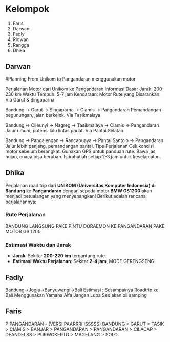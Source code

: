 # Kelompok
1. Faris
2. Darwan
3. Fadly
4. Ridwan
5. Rangga
6. Dhika

## Darwan

#Planning From Unikom to Pangandaran menggunakan motor

Perjalanan Motor dari Unikom ke Pangandaran
Informasi Dasar
Jarak: 200-230 km
Waktu Tempuh: 5-7 jam
Kendaraan: Motor
Rute yang Disarankan
Via Garut & Singaparna

Bandung → Garut → Singaparna → Ciamis → Pangandaran
Pemandangan pegunungan, jalan berkelok.
Via Tasikmalaya

Bandung → Cileunyi → Nagreg → Tasikmalaya → Ciamis → Pangandaran
Jalur umum, potensi lalu lintas padat.
Via Pantai Selatan

Bandung → Pangalengan → Rancabuaya → Pantai Santolo → Pangandaran
Jalur lebih panjang, pemandangan pantai.
Tips Perjalanan
Cek kondisi motor sebelum berangkat.
Gunakan GPS untuk panduan rute.
Bawa jas hujan, cuaca bisa berubah.
Istirahatlah setiap 2-3 jam untuk keselamatan.


## Dhika
Perjalanan road trip dari **UNIKOM (Universitas Komputer Indonesia) di Bandung** ke **Pangandaran** dengan sepeda motor **BMW GS1200** akan menjadi petualangan yang menyenangkan! Berikut adalah rencana perjalanannya:

### Rute Perjalanan
BANDUNG LANGSUNG PAKE PINTU DORAEMON KE PANGANDARAN PAKE MOTOR GS 1200

### Estimasi Waktu dan Jarak

- **Jarak**: Sekitar **200-220 km** tergantung rute.
- **Estimasi Waktu Perjalanan**: Sekitar **2-4 jam**, MODE GERENGSENG

## Fadly

Bandung->Jogja->Banyuwangi->Bali
Estimasi : Sesampainya
Roadtrip ke Bali Menggunakan Yamaha Alfa
Jangan Lupa Sediakan oli samping

## Faris

P PANGANDARAN - (VERSI PAARRRIIISSSSS)
BANDUNG > GARUT > TASIK > CIAMIS > BANJAR > PANGANDARAN > PANGANDARAN > CILACAP > DEANDELSS > PURWOKERTO > MAGELANG > SOLO
